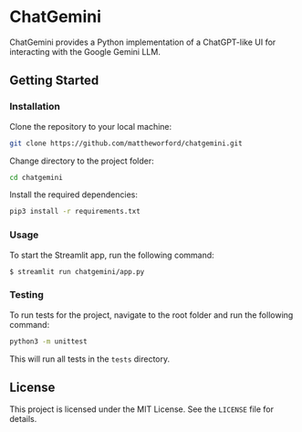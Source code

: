 # ChatGemini

ChatGemini provides a Python implementation of a ChatGPT-like UI for interacting with the Google Gemini LLM.

## Getting Started

### Installation

Clone the repository to your local machine:

```bash
git clone https://github.com/mattheworford/chatgemini.git
```

Change directory to the project folder:

```bash
cd chatgemini
```

Install the required dependencies:

```bash
pip3 install -r requirements.txt
```

### Usage

To start the Streamlit app, run the following command:

```bash
$ streamlit run chatgemini/app.py
```

### Testing

To run tests for the project, navigate to the root folder and run the following command:

```bash
python3 -m unittest
```

This will run all tests in the `tests` directory.

## License

This project is licensed under the MIT License. See the `LICENSE` file for details.
